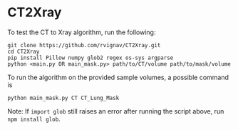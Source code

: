 # CT2Xray

To test the CT to Xray algorithm, run the following:

    git clone https://github.com/rvignav/CT2Xray.git
    cd CT2Xray
    pip install Pillow numpy glob2 regex os-sys argparse
    python <main.py OR main_mask.py> path/to/CT/volume path/to/mask/volume

To run the algorithm on the provided sample volumes, a possible command is

    python main_mask.py CT CT_Lung_Mask

Note: If `import glob` still raises an error after running the script above, run `npm install glob`.
